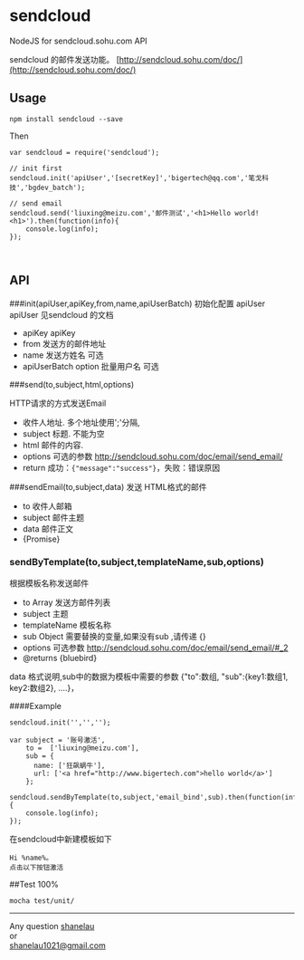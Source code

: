# sendcloud
NodeJS for sendcloud.sohu.com API 

sendcloud 的邮件发送功能。 [http://sendcloud.sohu.com/doc/](http://sendcloud.sohu.com/doc/)


## Usage



```
npm install sendcloud --save
```

Then 

```
var sendcloud = require('sendcloud');

// init first
sendcloud.init('apiUser','[secretKey]','bigertech@qq.com','笔戈科技','bgdev_batch');

// send email
sendcloud.send('liuxing@meizu.com','邮件测试','<h1>Hello world!<h1>').then(function(info){
	console.log(info);
});



```


## API

###init(apiUser,apiKey,from,name,apiUserBatch)
初始化配置 apiUser  apiUser 见sendcloud 的文档 

 * apiKey  apiKey 
 * from  发送方的邮件地址
 * name  发送方姓名				   可选
 * apiUserBatch  option 批量用户名  可选

###send(to,subject,html,options)

HTTP请求的方式发送Email

 * 收件人地址. 多个地址使用';'分隔,
 * subject 标题. 不能为空
 * html  邮件的内容.
 * options 可选的参数 http://sendcloud.sohu.com/doc/email/send_email/
 * return 成功：`{"message":"success"}`，失败：错误原因


###sendEmail(to,subject,data)
发送 HTML格式的邮件

 * to 收件人邮箱
 * subject 邮件主题
 * data  邮件正文
 * {Promise}

### sendByTemplate(to,subject,templateName,sub,options)
根据模板名称发送邮件

 * to Array 发送方邮件列表
 * subject 主题
 * templateName 模板名称
 * sub Object 需要替换的变量,如果没有sub ,请传递 {}
 * options 可选参数 http://sendcloud.sohu.com/doc/email/send_email/#_2
 * @returns {bluebird} 
 
 data 格式说明,sub中的数据为模板中需要的参数
 {"to":数组, "sub":{key1:数组1, key2:数组2}, ....}，
 
####Example

```
sendcloud.init('','','');

var subject = '账号激活',
    to =  ['liuxing@meizu.com'],
    sub = {
      name: ['狂飙蜗牛'],
      url: ['<a href="http://www.bigertech.com">hello world</a>']
    };
      sendcloud.sendByTemplate(to,subject,'email_bind',sub).then(function(info){
    console.log(info);
});
```


 在sendcloud中新建模板如下
 
 ```
 Hi %name%。
 点击以下按钮激活
 
 ```


##Test  100%

```
mocha test/unit/

```

- - - - -

Any question [shanelau](http://weibo.com/kissliux)  
or  
shanelau1021@gmail.com

